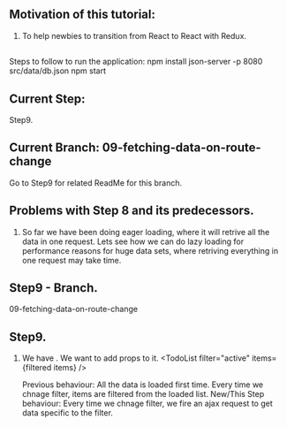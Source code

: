 ## Motivation of this tutorial:
   1. To help newbies to transition from React to React with Redux.

## 
Steps to follow to run the application:
npm install
json-server -p 8080 src/data/db.json
npm start


## Current Step: 
  Step9.

## Current Branch: 09-fetching-data-on-route-change
  Go to Step9 for related ReadMe for this branch.

## Problems with Step 8 and its predecessors.
1. So far we have been doing eager loading, where it will retrive all the data in one request. 
   Lets see how we can do lazy loading for performance reasons for huge data sets, where retriving everything in one request may take time.

## Step9 - Branch. 
09-fetching-data-on-route-change

## Step9. 
 1. We have <TodoList />. We want to add props to it.
    <TodoList filter="active" items={filtered items} />

    Previous behaviour: All the data is loaded first time. Every time we chnage filter, items are filtered from the loaded list.
    New/This Step behaviour: Every time we chnage filter, we fire an ajax request to get data specific to the filter.



